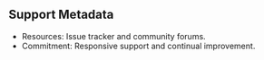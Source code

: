## Support Metadata
- Resources: Issue tracker and community forums.
- Commitment: Responsive support and continual improvement.
